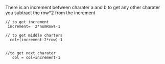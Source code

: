 There is an increment between charater a and b to get any other  charater you  subtract the row*2 from the increment  

```
// to get increment 
 increment=  2*numRows-1

// to get middle charters 
  col+(increment-2*row)-1


//to get next charater 
   col = col+increment-1
```
